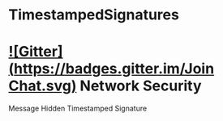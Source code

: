 TimestampedSignatures
=====================
[![Gitter](https://badges.gitter.im/Join Chat.svg)](https://gitter.im/Hanokk/TimestampedSignatures?utm_source=badge&utm_medium=badge&utm_campaign=pr-badge&utm_content=badge)
Network Security
=====================
Message Hidden Timestamped Signature
